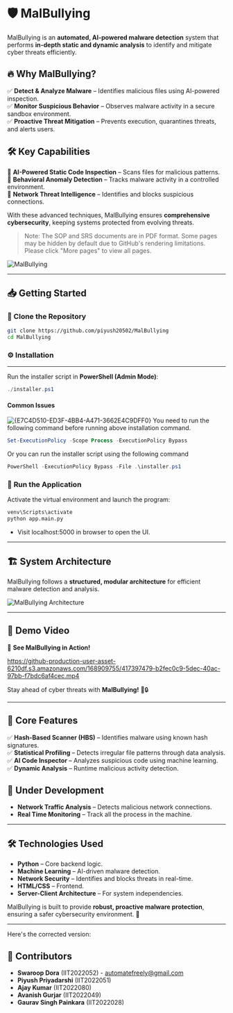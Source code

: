 # 🛡️ **MalBullying**  

MalBullying is an **automated, AI-powered malware detection** system that performs **in-depth static and dynamic analysis** to identify and mitigate cyber threats efficiently.  

## 🔥 Why MalBullying?  
✅ **Detect & Analyze Malware** – Identifies malicious files using AI-powered inspection.  
✅ **Monitor Suspicious Behavior** – Observes malware activity in a secure sandbox environment.  
✅ **Proactive Threat Mitigation** – Prevents execution, quarantines threats, and alerts users.  

## 🛠️ **Key Capabilities**  
🔹 **AI-Powered Static Code Inspection** – Scans files for malicious patterns.  
🔹 **Behavioral Anomaly Detection** – Tracks malware activity in a controlled environment.  
🔹 **Network Threat Intelligence** – Identifies and blocks suspicious connections.  

With these advanced techniques, MalBullying ensures **comprehensive cybersecurity**, keeping systems protected from evolving threats.  

> Note: The SOP and SRS documents are in PDF format. Some pages may be hidden by default due to GitHub's rendering limitations. Please click "More pages" to view all pages.

![MalBullying](https://github.com/user-attachments/assets/6399e842-842f-486a-a9ab-47fe3b497d38)  

---

## 📥 **Getting Started**  

### 🔹 Clone the Repository  
```sh
git clone https://github.com/piyush20502/MalBullying
cd MalBullying
```

### ⚙️ **Installation**  
---
Run the installer script in **PowerShell (Admin Mode)**:  
```powershell
./installer.ps1
```

#### Common Issues
![{E7C4D510-ED3F-4BB4-A471-3662E4C9DFF0}](https://github.com/user-attachments/assets/9158b0df-de0d-4c20-8ad7-89111fb7399d)
You need to run the following command before running above installation command.
```powershell
Set-ExecutionPolicy -Scope Process -ExecutionPolicy Bypass
```
Or you can run the installer script using the following command
```powershell
PowerShell -ExecutionPolicy Bypass -File .\installer.ps1
```

### 🚀 **Run the Application**  
Activate the virtual environment and launch the program:  
```sh
venv\Scripts\activate
python app.main.py
```
- Visit localhost:5000 in browser to open the UI.
---

## 🏗️ **System Architecture**  
MalBullying follows a **structured, modular architecture** for efficient malware detection and analysis.  

![MalBullying Architecture](https://github.com/user-attachments/assets/a4605c6a-c1e4-42e4-af78-b94e03e273eb)  

---

## 🎥 **Demo Video**  
🚀 **See MalBullying in Action!** 

https://github-production-user-asset-6210df.s3.amazonaws.com/168909755/417397479-b2fec0c9-5dec-40ac-97bb-f7bdc6af4cec.mp4 

Stay ahead of cyber threats with **MalBullying!** 🚀🔒  

---

## 📌 **Core Features**  
✅ **Hash-Based Scanner (HBS)** – Identifies malware using known hash signatures.  
✅ **Statistical Profiling** – Detects irregular file patterns through data analysis.  
✅ **AI Code Inspector** – Analyzes suspicious code using machine learning.  
✅ **Dynamic Analysis** – Runtime malicious activity detection.  

## 📌 **Under Development** 
- **Network Traffic Analysis** – Detects malicious network connections.
- **Real Time Monitoring** – Track all the process in the machine.   
---

## 🛠️ **Technologies Used**  
- **Python** – Core backend logic.  
- **Machine Learning** – AI-driven malware detection.  
- **Network Security** – Identifies and blocks threats in real-time.  
- **HTML/CSS** – Frontend.  
- **Server-Client Architecture** – For system independencies.  

MalBullying is built to provide **robust, proactive malware protection**, ensuring a safer cybersecurity environment. 🚀  

---

Here's the corrected version:

## 👥 **Contributors**
- **Swaroop Dora** (IIT2022052) - automatefreely@gmail.com
- **Piyush Priyadarshi** (IIT2022051)
- **Ajay Kumar** (IIT2022080)
- **Avanish Gurjar** (IIT2022049)
- **Gaurav Singh Painkara** (IIT2022028)
